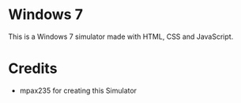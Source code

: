 # Windows 7
This is a Windows 7 simulator made with HTML, CSS and JavaScript.

# Credits
- mpax235 for creating this Simulator
